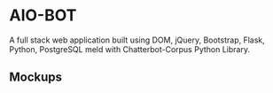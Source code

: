 # AIO-BOT
A full stack web application built using DOM, jQuery, Bootstrap, Flask, Python, PostgreSQL meld with Chatterbot-Corpus Python Library.
## Mockups

<img scr="AIO.png">
